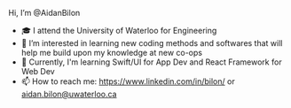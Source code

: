 Hi, I’m @AidanBilon
- 🎓 I attend the University of Waterloo for Engineering
- 🧠 I’m interested in learning new coding methods and softwares that will help me build upon my knowledge at new co-ops
- 🌱 Currently, I'm learning Swift/UI for App Dev and React Framework for Web Dev
- 📫 How to reach me: https://www.linkedin.com/in/bilon/ or aidan.bilon@uwaterloo.ca
